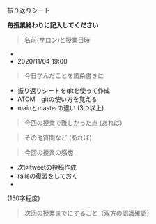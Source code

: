 振り返りシート

**毎授業終わりに記入してください**

> 名前(サロン)と授業日時
-
- 2020/11/04 19:00

> 今日学んだことを箇条書きに
- 振り返りシートをgitを使って作成
- ATOM　gitの使い方を覚える
- mainとmasterの違い
(3つ以上)

> 今回の授業で難しかった点
(あれば)

> その他質問など
(あれば)

> 今回の授業の感想
- 次回tweetの投稿作成
- railsの復習をしておく
- 
(150字程度)

> 次回の授業までにすること（双方の認識確認）
